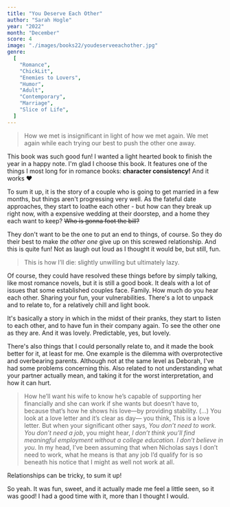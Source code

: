 ```yaml
---
title: "You Deserve Each Other"
author: "Sarah Hogle"
year: "2022"
month: "December"
score: 4
image: "./images/books22/youdeserveeachother.jpg"
genre:
  [
    "Romance",
    "ChickLit",
    "Enemies to Lovers",
    "Humor",
    "Adult",
    "Contemporary",
    "Marriage",
    "Slice of Life",
  ]
---
```


> How we met is insignificant in light of how we met again.
> We met again while each trying our best to push the other one away.

This book was such good fun!
I wanted a light hearted book to finish the year in a happy note. I'm glad I choose this book. It features one of the things I most long for in romance books: **character consistency!** And it works ❤️

To sum it up, it is the story of a couple who is going to get married in a few months, but things aren't progressing very well. As the fateful date approaches, they start to loathe each other - but how can they break up right now, with a expensive wedding at their doorstep, and a home they each want to keep? ~~Who is gonna foot the bill?~~

They don't want to be the one to put an end to things, of course. So they do their best to make _the other one_ give up on this screwed relationship. And this is quite fun! Not as laugh out loud as I thought it would be, but still, fun.

> This is how I’ll die: slightly unwilling but ultimately lazy.

Of course, they could have resolved these things before by simply talking, like most romance novels, but it is still a good book. It deals with a lot of issues that some established couples face. Family. How much do you hear each other. Sharing your fun, your vulnerabilities. There's a lot to unpack and to relate to, for a relatively chill and light book.

It's basically a story in which in the midst of their pranks, they start to listen to each other, and to have fun in their company again. To see the other one as they are. And it was lovely. Predictable, yes, but lovely.

There's also things that I could personally relate to, and it made the book better for it, at least for me. One example is the dilemma with overprotective and overbearing parents. Although not at the same level as Deborah, I've had some problems concerning this. Also related to not understanding what your partner actually mean, and taking it for the worst interpretation, and how it can hurt.

> How he’ll want his wife to know he’s capable of supporting her financially and she can work if she wants but doesn’t have to, because that’s how he shows his love—by providing stability. (…)
> You look at a love letter and it’s clear as day— you think, This is a love letter. But when your significant other says, _You don’t need to work. You don’t need a job_, you might hear, _I don’t think you’ll find meaningful employment without a college education. I don’t believe in you_. In my head, I’ve been assuming that when Nicholas says I don’t need to work, what he means is that any job I’d qualify for is so beneath his notice that I might as well not work at all.

Relationships can be tricky, to sum it up!

So yeah. It was fun, sweet, and it actually made me feel a little seen, so it was good! I had a good time with it, more than I thought I would.
